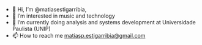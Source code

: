 - 👋 Hi, I’m @matiasestigarribia, 
- 👀 I’m interested in music and technology
- 🌱 I’m currently doing analysis and systems development at Universidade Paulista (UNIP)
- 📫 How to reach me matiasp.estigarribia@gmail.com

<!---
matiasestigarribia/matiasestigarribia is a ✨ special ✨ repository because its `README.md` (this file) appears on your GitHub profile.
You can click the Preview link to take a look at your changes.
--->
